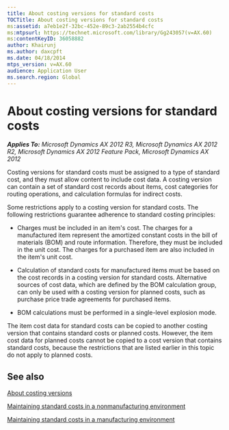 ```yaml
---
title: About costing versions for standard costs
TOCTitle: About costing versions for standard costs
ms:assetid: a7eb1e2f-32bc-452e-89c3-2ab2554b4cfc
ms:mtpsurl: https://technet.microsoft.com/library/Gg243057(v=AX.60)
ms:contentKeyID: 36058882
author: Khairunj
ms.author: daxcpft
ms.date: 04/18/2014
mtps_version: v=AX.60
audience: Application User
ms.search.region: Global
---
```


# About costing versions for standard costs 


_**Applies To:** Microsoft Dynamics AX 2012 R3, Microsoft Dynamics AX 2012 R2, Microsoft Dynamics AX 2012 Feature Pack, Microsoft Dynamics AX 2012_

Costing versions for standard costs must be assigned to a type of standard cost, and they must allow content to include cost data. A costing version can contain a set of standard cost records about items, cost categories for routing operations, and calculation formulas for indirect costs.

Some restrictions apply to a costing version for standard costs. The following restrictions guarantee adherence to standard costing principles:

  - Charges must be included in an item's cost. The charges for a manufactured item represent the amortized constant costs in the bill of materials (BOM) and route information. Therefore, they must be included in the unit cost. The charges for a purchased item are also included in the item's unit cost.

  - Calculation of standard costs for manufactured items must be based on the cost records in a costing version for standard costs. Alternative sources of cost data, which are defined by the BOM calculation group, can only be used with a costing version for planned costs, such as purchase price trade agreements for purchased items.

  - BOM calculations must be performed in a single-level explosion mode.

The item cost data for standard costs can be copied to another costing version that contains standard costs or planned costs. However, the item cost data for planned costs cannot be copied to a cost version that contains standard costs, because the restrictions that are listed earlier in this topic do not apply to planned costs.

## See also

[About costing versions](about-costing-versions.md)

[Maintaining standard costs in a nonmanufacturing environment](maintaining-standard-costs-in-a-nonmanufacturing-environment.md)

[Maintaining standard costs in a manufacturing environment](maintaining-standard-costs-in-a-manufacturing-environment.md)

  


